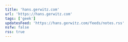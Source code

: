 ```yaml
---
title: 'hans.gerwitz.com'
url: 'https://hans.gerwitz.com'
tags: ['geek']
updatesFeed: 'https://hans.gerwitz.com/feeds/notes.rss'
nsfw: false
rss: true
---
```

